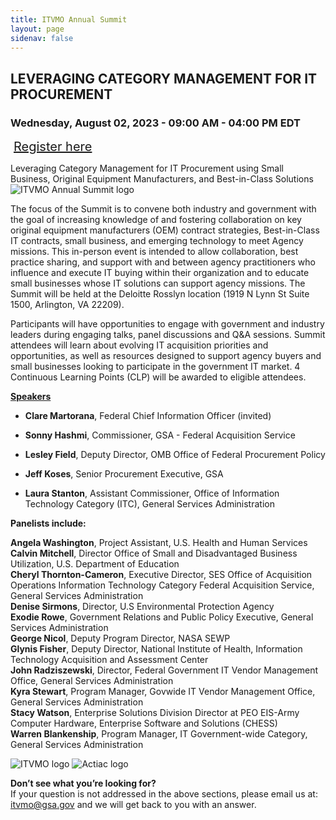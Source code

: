 ```yaml
---
title: ITVMO Annual Summit
layout: page
sidenav: false
---
```


<section class="grid-container border-bottom border-gray-30 padding-left-0 padding-right-1 animate fade" id="annual-summit">
<div class="center-div">
  <h1 class="margin-0" >LEVERAGING CATEGORY MANAGEMENT FOR IT PROCUREMENT</h1>
  <h3>Wednesday, August 02, 2023 - 09:00 AM - 04:00 PM EDT</h3>
  <a id="report" style="padding: 5px; font-size:20px; margin:auto;" href="https://www.actiac.org/act-iac-event/itvmo-annual-summit-leveraging-it-category-management-small-business">Register here</a>
</div>
<p id="itvmo-annual-summit">
<span>Leveraging Category Management for IT Procurement using Small Business, Original Equipment Manufacturers, and Best-in-Class Solutions</span>
<img id="itvmo-summit-image" alt="ITVMO Annual Summit logo" src="{{site.baseurl}}/assets/images/logos/itvmo-annual-summit.png">
</p>
<p>
The focus of the Summit is to convene both industry and government with the goal of increasing knowledge of and fostering collaboration on key original equipment manufacturers (OEM) contract strategies, Best-in-Class IT contracts, small business, and emerging technology to meet Agency missions. This in-person event is intended to allow collaboration, best practice sharing, and support with and between agency practitioners who influence and execute IT buying within their organization and to educate small businesses whose IT solutions can support agency missions. The Summit will be held at the Deloitte Rosslyn location (1919 N Lynn St Suite 1500, Arlington, VA 22209).
</p>
<p>
Participants will have opportunities to engage with government and industry leaders during engaging talks, panel discussions and Q&A sessions. Summit attendees will learn about evolving IT acquisition priorities and opportunities, as well as resources designed to support agency buyers and small businesses looking to participate in the government IT market.
4 Continuous Learning Points (CLP) will be awarded to eligible attendees.
</p>

<p>
  <b><u>Speakers</u></b>
  <ul>
    <li><p><img alt="" src="{{site.baseurl}}/assets/images/person/clare-martorana.png"><span><b>Clare Martorana</b>, Federal Chief Information Officer (invited)</span></p></li>
    <li><p><img alt="" src="{{site.baseurl}}/assets/images/person/sonny-hashmi.png"><span><b>Sonny Hashmi</b>, Commissioner, GSA - Federal Acquisition Service</span></p></li>
    <li><p><img alt="" src="{{site.baseurl}}/assets/images/person/lesley-field.png"><span><b>Lesley Field</b>, Deputy Director, OMB Office of Federal Procurement Policy</span></p></li>
    <li><p><img alt="" src="{{site.baseurl}}/assets/images/person/jeff-koses.png"><span><b>Jeff Koses</b>, Senior Procurement Executive, GSA</span></p></li>
    <li><p><img alt="" src="{{site.baseurl}}/assets/images/person/laura-stanton.png"><span><b>Laura Stanton</b>, Assistant Commissioner, Office of Information Technology Category (ITC), General Services Administration</span></p></li>
  </ul>

<p><b>Panelists include:</b></p>
<b>Angela Washington</b>, Project Assistant, U.S. Health and Human Services<br>
<b>Calvin Mitchell</b>, Director Office of Small and Disadvantaged Business Utilization, U.S. Department of Education<br>
<b>Cheryl Thornton-Cameron</b>, Executive Director, SES Office of Acquisition Operations Information Technology Category Federal Acquisition Service, General Services Administration<br>
<b>Denise Sirmons</b>, Director, U.S Environmental Protection Agency<br>
<b>Exodie Rowe</b>, Government Relations and Public Policy Executive, General Services Administration<br>
<b>George Nicol</b>, Deputy Program Director, NASA SEWP<br>
<b>Glynis Fisher</b>, Deputy Director, National Institute of Health, Information Technology Acquisition and Assessment Center<br>
<b>John Radziszewski</b>, Director, Federal Government IT Vendor Management Office, General Services Administration<br>
<b>Kyra Stewart</b>, Program Manager, Govwide IT Vendor Management Office, General Services Administration<br>
<b>Stacy Watson</b>, Enterprise Solutions Division Director at PEO EIS-Army Computer Hardware, Enterprise Software and Solutions (CHESS)<br>
<b>Warren Blankenship</b>, Program Manager, IT Government-wide Category, General Services Administration<br>
</p>
<div id="logo-section">
<img alt="ITVMO logo" id="itvmo-logo" src="{{site.baseurl}}/assets/images/logos/ITVMO_logo_colorlarge.png">
<img alt="Actiac logo" id="actiac-logo" src="{{site.baseurl}}/assets/images/logos/actiac.jpg">
</div>

</section>
<section class="grid-container padding-left-0 padding-right-1">
<p><strong>Don’t see what you’re looking for?</strong><br>
If your question is not addressed in the above sections, please email us at: <a href="mailto:itvmo@gsa.gov">itvmo@gsa.gov</a> and we will get back to you with an answer.</p>
</section>
